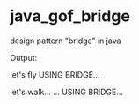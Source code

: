# java_gof_bridge
design pattern "bridge" in java

Output:

let's fly
USING BRIDGE...

let's walk... ...
USING BRIDGE...